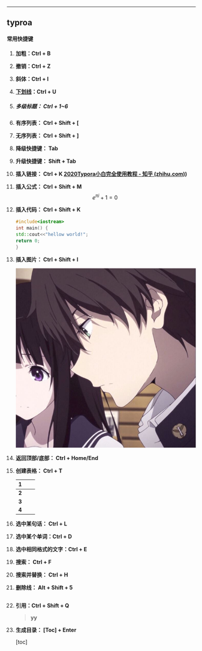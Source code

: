 ****

## **typroa**



#### **常用快捷键**

1. **加粗：Ctrl + B**		

2. **撤销：Ctrl + Z**

3. **斜体：Ctrl + I**

4. **<u>下划线</u>：Ctrl + U**

5. ##### **多级标题： Ctrl + 1~6**

6. **有序列表： Ctrl + Shift + [**

7. **无序列表： Ctrl + Shift + ]**

8. **降级快捷键： Tab**

9. **升级快捷键： Shift + Tab**

10. **插入链接： Ctrl + K  [2020Typora小白完全使用教程 - 知乎 (zhihu.com)](https://zhuanlan.zhihu.com/p/293557841))**

11. **插入公式： Ctrl + Shift + M**
    $$
    e^{\pi i} + 1 = 0\
    $$
    
12. **插入代码： Ctrl + Shift + K**

    ```c++
    #include<iostream>  
    int main() {
    std::cout<<"hellow world!";
    return 0;
    }
    ```

    

13. **插入图片： Ctrl + Shift + I**

    **![](https://github.com/Go-Yang/Learning/blob/main/typroa/p1.JPG)**

14. **返回顶部/底部： Ctrl + Home/End**

15. **创建表格： Ctrl + T**

    | **1** |      |      |
    | ----- | ---- | ---- |
    | **2** |      |      |
    | **3** |      |      |
    | **4** |      |      |

16. **选中某句话： Ctrl + L**

17. **选中某个单词：Ctrl + D**

18. **选中相同格式的文字：Ctrl + E**

19. **搜索： Ctrl + F**

20. **搜索并替换： Ctrl + H**

21. **删除线： Alt + Shift + 5**

    ~~~~

22. **引用：Ctrl + Shift + Q**

    > **yy**

23. **生成目录： [Toc] + Enter**

    [toc]

    













